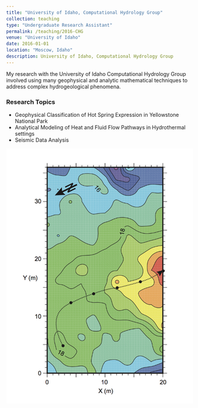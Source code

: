 ```yaml
---
title: "University of Idaho, Computational Hydrology Group"
collection: teaching
type: "Undergraduate Research Assistant"
permalink: /teaching/2016-CHG
venue: "University of Idaho"
date: 2016-01-01
location: "Moscow, Idaho"
description: University of Idaho, Computational Hydrology Group
---
```

My research with the University of Idaho Computational Hydrology Group involved
using many geophysical and analytic mathematical techniques to address complex
hydrogeological phenomena.

### Research Topics
- Geophysical Classification of Hot Spring Expression in Yellowstone National Park
- Analytical Modeling of Heat and Fluid Flow Pathways in Hydrothermal settings
- Seismic Data Analysis

![](images/chg.png)
